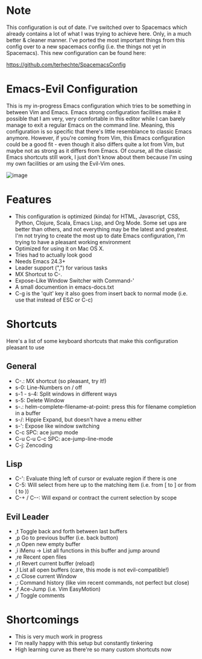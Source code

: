 # Note
This configuration is out of date. I've switched over to Spacemacs which already contains a lot of what I was trying to achieve here. Only, in a much better & cleaner manner. I've ported the most important things from this config over to a new spacemacs config (i.e. the things not yet in Spacemacs). This new configuration can be found here:

https://github.com/terhechte/SpacemacsConfig

# Emacs-Evil Configuration

This is my in-progress Emacs configuration which tries to be something in between Vim and Emacs. Emacs strong configuration facilities make it possible that I am very, very comfortable in this editor while I can barely manage to exit a regular Emacs on the command line. Meaning, this configuration is so specific that there's little resemblance to classic Emacs anymore. However, if you're coming from Vim, this Emacs configuration could be a good fit - even though it also differs quite a lot from Vim, but maybe not as strong as it differs from Emacs. Of course, all the classic Emacs shortcuts still work, I just don't know about them because I'm using my own facilities or am using the Evil-Vim ones.

![image](https://raw2.github.com/terhechte/emacs.d/master/screenshot.png)

# Features
- This configuration is optimized (kinda) for HTML, Javascript, CSS, Python, Clojure, Scala, Emacs Lisp, and Org Mode. Some set ups are better than others, and not everything may be the latest and greatest. I'm not trying to create the most up to date Emacs configuration, I'm trying to have a pleasant working environment
- Optimized for using it on Mac OS X.
- Tries had to actually look good
- Needs Emacs 24.3+
- Leader support (",") for various tasks
- MX Shortcut to C-.
- Expose-Like Window Switcher with Command-'
- A small documention in emacs-docs.txt
- C-g is the 'quit' key it also goes from insert back to normal mode (i.e. use that instead of ESC or C-c)

# Shortcuts

Here's a list of some keyboard shortcuts that make this configuration pleasant to use

## General
- C-.: MX shortcut (so pleasant, try it!)
- s-0: Line-Numbers on / off
- s-1 - s-4: Split windows in different ways
- s-5: Delete Window
- s-.: helm-complete-filename-at-point: press this for filename completion in a buffer
- s-/:  Hippie Expand, but doesn't have a menu either
- s-': Expose like window switching
- C-c SPC: ace jump mode
- C-u C-u C-c SPC: ace-jump-line-mode
- C-j: Zencoding

## Lisp
- C-': Evaluate thing left of cursor or evaluate region if there is one
- C-5: Will select from here up to the matching item (i.e. from [ to ] or from ( to ))
- C-+ / C--: Will expand or contract the current selection by scope

## Evil Leader
- ,t      Toggle back and forth between last buffers
- ,p      Go to previous buffer (i.e. back button)
- ,n      Open new empty buffer
- ,i      iMenu -> List all functions in this buffer and jump around
- ,re     Recent open files
- ,rl     Revert current buffer (reload)
- ,l      List all open buffers (care, this mode is not evil-compatible!)
- ,c      Close current Window
- ,:      Command history (like vim recent commands, not perfect but close)
- ,f      Ace-Jump (i.e. Vim EasyMotion)
- ,/      Toggle comments


# Shortcomings
- This is very much work in progress
- I'm really happy with this setup but constantly tinkering
- High learning curve as there're so many custom shortcuts now

